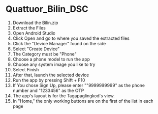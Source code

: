 # Quattuor_Bilin_DSC

1. Download the Bilin.zip
2. Extract the Files
3. Open Android Studio
4. Click Open and go to where you saved the extracted files
5. Click the "Device Manager" found on the side
6. Select "Create Device"
7. The Category must be "Phone"
8. Choose a phone model to run the app
9. Choose any system image you like to try
10. Select Finish
11. After that, launch the selected device
12. Run the app by pressing Shift + F10
13. If You chose Sign Up, please enter ""9999999999" as the phone number and "1233456" as the OTP
14. The app's layout is for the Tagapaglingkod's view.
15. In "Home," the only working buttons are on the first of the list in each page
